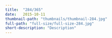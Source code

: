 ```yaml
---
title:  "284/365"
date:   2015-10-11
thumbnail-path: "thumbnails/thumbnail-284.jpg"
full-path: "full-size/full-size-284.jpg"
short-description: "Description"
---
```

